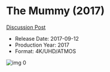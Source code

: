 # The Mummy (2017)

[Discussion Post](https://www.avsforum.com/threads/bass-eq-for-filtered-movies.2995212/post-56903676)

* Release Date: 2017-09-12
* Production Year: 2017
* Format: 4K/UHD/ATMOS

![img 0](https://i.imgur.com/g7INiUG.jpg)

